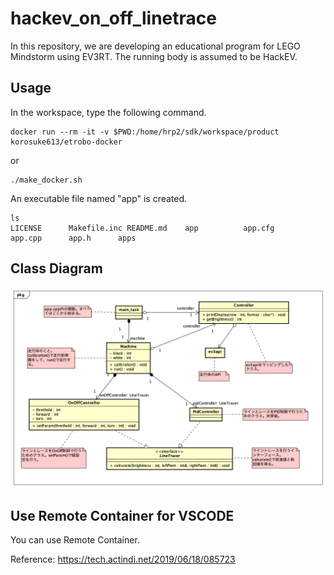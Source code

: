 # hackev_on_off_linetrace
In this repository, we are developing an educational program for LEGO Mindstorm using EV3RT.
The running body is assumed to be HackEV.

## Usage
In the workspace, type the following command.

```
docker run --rm -it -v $PWD:/home/hrp2/sdk/workspace/product korosuke613/etrobo-docker
```

or

```
./make_docker.sh
```

An executable file named "app" is created.

```
ls
LICENSE      Makefile.inc README.md    app          app.cfg      app.cpp      app.h      apps
```

## Class Diagram
![クラス図](./class_diagram.png "クラス図")

## Use Remote Container for VSCODE
You can use Remote Container.

Reference: https://tech.actindi.net/2019/06/18/085723
